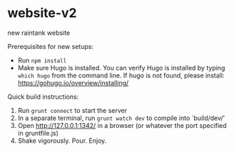 # website-v2
new raintank website

Prerequisites for new setups:
- Run `npm install`
- Make sure Hugo is installed. You can verify Hugo is installed by typing `which hugo` from the command line. If hugo is not found, please install: https://gohugo.io/overview/installing/

Quick build instructions:

1. Run `grunt connect` to start the server
2. In a separate terminal, run `grunt watch dev` to compile into `build/dev/'
3. Open http://127.0.0.1:1342/ in a browser (or whatever the port specified in gruntfile.js)
4. Shake vigorously. Pour. Enjoy.
